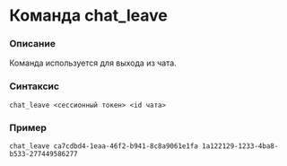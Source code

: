 # Команда chat_leave

### Описание
Команда используется для выхода из чата.

### Синтаксис
```
chat_leave <сессионный токен> <id чата>
```

### Пример
```
chat_leave ca7cdbd4-1eaa-46f2-b941-8c8a9061e1fa 1a122129-1233-4ba8-b533-277449586277
```